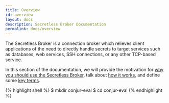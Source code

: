 ```yaml
---
title: Overview
id: overview
layout: docs
description: Secretless Broker Documentation
permalink: docs/overview
---
```


The Secretless Broker is a connection broker which relieves client applications of the need
to directly handle secrets to target services such as databases, web services, SSH
connections, or any other TCP-based service.

In this section of the documentation, we will provide the motivation for
[why you should use the Secretless Broker](/docs/overview/why_secretless.html), talk about [how it works](/docs/overview/how_it_works.html),
and define some [key terms](/docs/overview/key_terms.html).


{% highlight shell %}
$ mkdir conjur-eval
$ cd conjur-eval
{% endhighlight %}
